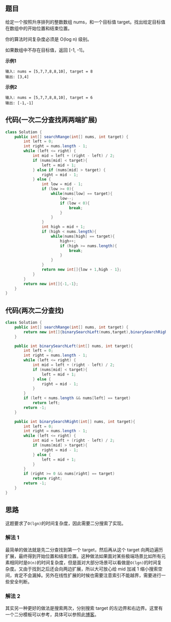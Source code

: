 ## 题目
给定一个按照升序排列的整数数组 nums，和一个目标值 target。找出给定目标值在数组中的开始位置和结束位置。

你的算法时间复杂度必须是 O(log n) 级别。

如果数组中不存在目标值，返回 [-1, -1]。

**示例1**
```
输入: nums = [5,7,7,8,8,10], target = 8
输出: [3,4]
```

**示例2**
```
输入: nums = [5,7,7,8,8,10], target = 6
输出: [-1,-1]
```

## 代码(一次二分查找再两端扩展)
```Java
class Solution {
    public int[] searchRange(int[] nums, int target) {
        int left = 0;
        int right = nums.length - 1;
        while (left <= right) {
            int mid = left + (right - left) / 2;
            if (nums[mid] < target){
                left = mid + 1;
            } else if (nums[mid] > target) {
                right = mid - 1;
            } else {
                int low = mid - 1;
                if (low >= 0){
                    while(nums[low] == target){
                        low--;
                        if (low < 0){
                            break;
                        }
                    }
                }
                int high = mid + 1;
                if (high < nums.length){
                    while(nums[high] == target){
                        high++;
                        if (high >= nums.length){
                            break;
                        }
                    }
                }
                return new int[]{low + 1,high - 1};
            }
        }
        return new int[]{-1,-1};
    }
}
```

## 代码(两次二分查找)
```Java
class Solution {
    public int[] searchRange(int[] nums, int target) {
        return new int[]{binarySearchLeft(nums,target),binarySearchRight(nums,target)};
    }

    public int binarySearchLeft(int[] nums, int target){
        int left = 0;
        int right = nums.length - 1;
        while (left <= right) {
            int mid = left + (right - left) / 2;
            if (nums[mid] < target){
                left = mid + 1;
            } else {
                right = mid - 1;
            }
        }
        if (left < nums.length && nums[left] == target) 
            return left;
        return -1;
    }

    public int binarySearchRight(int[] nums, int target){
        int left = 0;
        int right = nums.length - 1;
        while (left <= right) {
            int mid = left + (right - left) / 2;
            if (nums[mid] > target){
                right = mid - 1;
            } else {
                left = mid + 1;
            }
        }
        if (right >= 0 && nums[right] == target) 
            return right;
        return -1;
    }
}
```

## 思路

这题要求了`O(lgn)`的时间复杂度，因此需要二分搜索了实现。

### 解法 1
最简单的做法就是先二分查找到第一个 target，然后再从这个 target 向两边遍历扩展，最终得到开始位置和结束位置。这种做法如果面对某些极端场景比如所有元素相同时是`O(n)`的时间复杂度，但是面对大部分场景可以看做是`O(lgn)`的时间复杂度。又由于找到之后还会向两边扩展，所以大可放心给 mid 加减 1 缩小搜索空间，肯定不会漏掉。另外在线性扩展的时候也需要注意索引不能越界，需要进行一些安全判断。

### 解法 2
其实另一种更好的做法是搜索两次，分别搜索 target 的左边界和右边界。这里有一个二分模板可以参考，具体可以参照此[博客](https://leetcode-cn.com/problems/find-first-and-last-position-of-element-in-sorted-array/solution/er-fen-cha-zhao-suan-fa-xi-jie-xiang-jie-by-labula/)。

